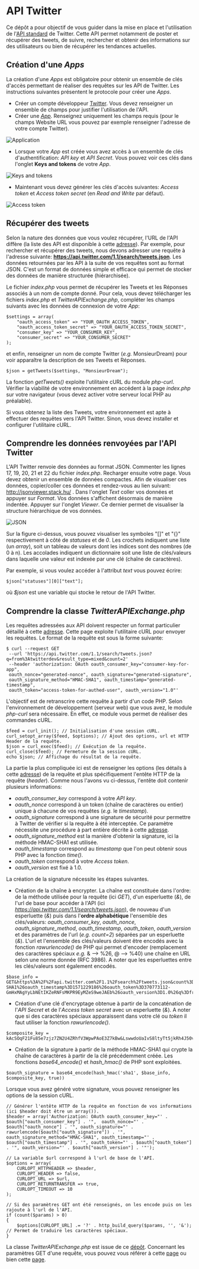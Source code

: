 # API Twitter

Ce dépôt a pour objectif de vous guider dans la mise en place et l'utilisation de l'[API standard](https://developer.twitter.com/en/docs/basics/getting-started) de Twitter. Cette API permet notamment de poster et récupérer des tweets, de suivre, rechercher et obtenir des informations sur des utilisateurs ou bien de récupérer les tendances actuelles.

## Création d'une *Apps*

La création d'une *Apps* est obligatoire pour obtenir un ensemble de clés d'accès permettant de réaliser des requêtes sur les API de Twitter. Les instructions suivantes présentent le protocole pour créer une *Apps*.

* Créer un compte développeur [Twitter](https://developer.twitter.com/). Vous devez renseigner un ensemble de champs pour justifier l'utilisation de l'API.
* Créer une [*App*](https://developer.twitter.com/en/apps). Renseignez uniquement les champs requis (pour le champs Website URL vous pouvez par exemple renseigner l'adresse de votre compte Twitter).

![Application](images/create-app.png "Créer une application.")

* Lorsque votre *App* est créée vous avez accès à un ensemble de clés d'authentification: *API key* et  *API Secret*. Vous pouvez voir ces clés dans l'onglet **Keys and tokens** de votre *App*.

![Keys and tokens](images/keys-tokens.png "Clés et tokens.")

* Maintenant vous devez générer les clés d'accès suivantes: *Access token* et *Access token secret* (en *Read and Write* par défaut).

![Access token](images/access-token.png "Générer les clés d'accès.")

## Récupérer des tweets

Selon la nature des données que vous voulez récupérer, l'URL de l'API diffère (la liste des API est disponible à cette [adresse](https://developer.twitter.com/en/docs)).
Par exemple, pour rechercher et récupérer des tweets, nous devons adresser une requête à l'adresse suivante: **https://api.twitter.com/1.1/search/tweets.json**. Les données retournées par les API à la suite de vos requêtes sont au format JSON. C'est un format de données simple et efficace qui permet de stocker des données de manière structurée (hiérarchisée).

Le fichier *index.php* vous permet de récupérer les Tweets et les Réponses associés à un nom de compte donné. Pour cela, vous devez télécharger les fichiers *index.php* et *TwitterAPIExchange.php*, compléter les champs suivants avec les données de connexion de votre *App*:

```
$settings = array(
    "oauth_access_token" => "YOUR_OAUTH_ACCESS_TOKEN",
    "oauth_access_token_secret" => "YOUR_OAUTH_ACCESS_TOKEN_SECRET",
    "consumer_key" => "YOUR_CONSUMER_KEY",
    "consumer_secret" => "YOUR_CONSUMER_SECRET"
);
```

et enfin, renseigner un nom de compte Twitter (*e.g.* MonsieurDream) pour voir apparaître la description de ses Tweets et Réponses.

```
$json = getTweets($settings, "MonsieurDream");
```

La fonction *getTweets()* exploite l'utilitaire cURL du module *php-curl*.
Vérifier la viabilité de votre environnement en accédent à la page *index.php* sur votre navigateur (vous devez activer votre serveur local PHP au préalable).

Si vous obtenez la liste des Tweets, votre environnement est apte à effectuer des requêtes vers l'API Twitter. Sinon, vous devez installer et configurer l'utilitaire cURL.

## Comprendre les données renvoyées par l'API Twitter

L'API Twitter renvoie des données au format JSON. Commenter les lignes 17, 19, 20, 21 et 22 du fichier *index.php*. Recharger ensuite votre page. Vous devez obtenir un ensemble de données compactes. Afin de visualiser ces données, copier/coller ces données et rendez-vous au lien suivant: http://jsonviewer.stack.hu/ . Dans l'onglet *Text* coller vos données et appuyer sur *Format*. Vos données s'affichent désormais de manière indentée. Appuyer sur l'onglet *Viewer*. Ce dernier permet de visualiser la structure hiérarchique de vos données.

![JSON](images/json-format.png "Représentation JSON.")

Sur la figure ci-dessus, vous pouvez visualiser les symboles "[]" et "{}" respectivement à côté de *statuses* et de *0*. Les crochets indiquent une liste (un *array*), soit un tableau de valeurs dont les indices sont des nombres (de 0 à n). Les accolades indiquent un dictionnaire soit une liste de clés/valeurs dans laquelle une valeur est indexée par une clé (chaîne de caractères).

Par exemple, si vous voulez accéder à l'attribut *text* vous pouvez écrire:

```
$json["statuses"][0]["text"];
```

où *$json* est une variable qui stocke le retour de l'API Twitter.

## Comprendre la classe *TwitterAPIExchange.php*

Les requêtes adressées aux API doivent respecter un format particulier détaillé à cette [adresse](https://developer.twitter.com/en/docs/tweets/search/api-reference/get-search-tweets).
Cette page exploite l'utilitaire cURL pour envoyer les requêtes. Le format de la requête est sous la forme suivante:


```
$ curl --request GET
 --url 'https://api.twitter.com/1.1/search/tweets.json?q=from%3Atwitterdev&result_type=mixed&count=2'
 --header 'authorization: OAuth oauth_consumer_key="consumer-key-for-app",
 oauth_nonce="generated-nonce", oauth_signature="generated-signature",
 oauth_signature_method="HMAC-SHA1", oauth_timestamp="generated-timestamp",
 oauth_token="access-token-for-authed-user", oauth_version="1.0"'
```

L'objectif est de retranscrire cette requête à partir d'un code PHP. Selon l'environnement de développement (serveur web) que vous avez, le module *php-curl* sera nécessaire. En effet, ce module vous permet de réaliser des commandes cURL.

```
$feed = curl_init(); // Initialisation d'une session cURL.
curl_setopt_array($feed, $options); // Ajout des options, url et HTTP Header de la requête.
$json = curl_exec($feed); // Exécution de la requête.
curl_close($feed); // Fermeture de la session cURL.
echo $json; // Affichage du résultat de la requête.
```

La partie la plus compliquée ici est de renseigner les options (les détails à cette [adresse](https://developer.twitter.com/en/docs/basics/authentication/guides/authorizing-a-request)) de la requête et plus spécifiquement l'entête HTTP de la requête (*header*). Comme nous l'avons vu ci-dessus, l'entête doit contenir plusieurs informations:
* *oauth_consumer_key* correspond à votre *API key*.
* *oauth_nonce* correspond à un token (chaîne de caractères ou entier) unique à chacune de vos requêtes (*e.g.* le *timestamp*).
* *oauth_signature* correspond à une signature de sécurité pour permettre à Twitter de vérifier si la requête à été interceptée. Ce paramètre nécessite une procédure à part entière décrite à cette [adresse](https://developer.twitter.com/en/docs/basics/authentication/guides/creating-a-signature).
* *oauth_signature_method* est la manière d'obtenir la signature, ici la méthode HMAC-SHA1 est utilisée.
* *oauth_timestamp* correspond au *timestamp* que l'on peut obtenir sous PHP avec la fonction *time()*.
* *oauth_token* correspond à votre *Access token*.
* *oauth_version* est fixé à 1.0.

La création de la signature nécessite les étapes suivantes.

* Création de la chaîne à encrypter. La chaîne est constituée dans l'ordre: de la méthode utilisée pour la requête (ici *GET*), d'un esperluette (*&*), de l'url de base pour accéder à l'API (ici *https://api.twitter.com/1.1/search/tweets.json*), de nouveau d'un esperluette (*&*) puis dans l'**ordre alphabétique** l'ensemble des clés/valeurs: *oauth_consumer_key*, *oauth_nonce*, *oauth_signature_method*, *oauth_timestamp*, *oauth_token*, *oauth_version* et des paramètres de l'url (*e.g. count=2*) séparées par un esperluette (*&*). L'url et l'ensemble des clés/valeurs doivent être encodés avec la fonction *rawurlencode()* de PHP qui permet d'encoder (remplacement des caractères spéciaux *e.g.* & --> %26, @ --> %40) une chaîne en URL selon une norme donnée (RFC 3986). A noter que les esperluettes entre les clés/valeurs sont également encodés.

```
$base_info =
GET&https%3A%2F%2Fapi.twitter.com%2F1.1%2Fsearch%2Ftweets.json&count%3D2%26oauth_consumer_key%3Dxvz1evFS4wEEPTGEFPHBog%26oauth_nonce%3D1571229186%26oauth_signature_method%3DHMAC-SHA1%26oauth_timestamp%3D1571229186%26oauth_token%3D370773112-GmHxMAgYyLbNEtIKZeRNFsMKPR9EyMZeS9weJAEb%26oauth_version%3D1.0%26q%3Dfrom%253A%2540xSqueeZie
```

* Création d'une clé d'encryptage obtenue à partir de la concaténation de l'*API Secret* et de l'*Access token secret* avec un esperluette (*&*). A noter que si des caractères spéciaux apparaissent dans votre clé ou *token* il faut utiliser la fonction *rawurlencode()*.

```
$composite_key =
kAcSOqF21Fu85e7zjz7ZN2U4ZRhfV3WpwPAoE3Z7kBw&LswwdoUaIvS8ltyTt5jkRh4J50vUPVVHtR2YPi5kE
```

* Création de la signature à partir de la méthode HMAC-SHA1 qui crypte la chaîne de caractères à partir de la clé précédemment créée. Les fonctions *base64_encode()* et *hash_hmac()* de PHP sont exploitées.

```
$oauth_signature = base64_encode(hash_hmac('sha1', $base_info, $composite_key, true))
```

Lorsque vous avez généré votre signature, vous pouvez renseigner les options de la session cURL.

```
// Générer l'entête HTTP de la requête en fonction de vos informations (ici $header doit être un array()).
$header = array('Authorization: OAuth oauth_consumer_key="' . $oauth["oauth_consumer_key"] . '",  oauth_nonce="' . $oauth["oauth_nonce"] . '", oauth_signature="' . rawurlencode($oauth["oauth_signature"]) . '",  oauth_signature_method="HMAC-SHA1", oauth_timestamp="' . $oauth["oauth_timestamp"] . '", oauth_token="' . $oauth["oauth_token"] . '", oauth_version="' . $oauth["oauth_version"] . '"');

// La variable $url correspond à l'url de base de l'API.
$options = array(
    CURLOPT_HTTPHEADER => $header,
    CURLOPT_HEADER => false,
    CURLOPT_URL => $url,
    CURLOPT_RETURNTRANSFER => true,
    CURLOPT_TIMEOUT => 10
);

// Si des paramètres GET ont été renseignés, on les encode puis on les rajoute à l'url de l'API.
if (count($params) > 0)
{
    $options[CURLOPT_URL] .= '?' . http_build_query($params, '', '&'); // Permet de traduire les caractères spéciaux.
}
```

La classe *TwitterAPIExchange.php* est issue de ce [dépôt](https://github.com/J7mbo/twitter-api-php). Concernant les paramètres GET d'une requête, vous pouvez vous référer à cette [page](https://developer.twitter.com/en/docs/tweets/search/api-reference/get-search-tweets) ou bien cette [page](https://developer.twitter.com/en/docs/tweets/search/guides/standard-operators).




